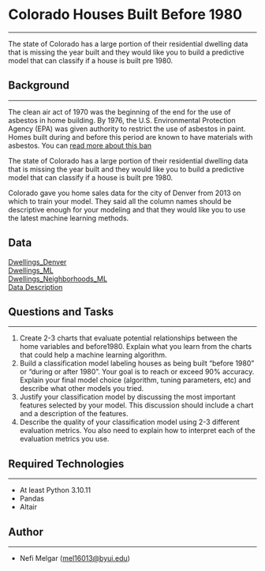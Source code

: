 # Colorado Houses Built Before 1980
<hr>

The state of Colorado has a large portion of their residential dwelling data that is missing the year built and they would like you to build a predictive model that can classify if a house is built pre 1980.

## Background
<hr>

The clean air act of 1970 was the beginning of the end for the use of asbestos in home building. By 1976, the U.S. Environmental Protection Agency (EPA) was given authority to restrict the use of asbestos in paint. Homes built during and before this period are known to have materials with asbestos. You can [read more about this ban](https://www.asbestos.com/mesothelioma-lawyer/legislation/ban/)</br>

The state of Colorado has a large portion of their residential dwelling data that is missing the year built and they would like you to build a predictive model that can classify if a house is built pre 1980. </br>

Colorado gave you home sales data for the city of Denver from 2013 on which to train your model. They said all the column names should be descriptive enough for your modeling and that they would like you to use the latest machine learning methods. </br>


## Data
[Dwellings_Denver](https://github.com/byuidatascience/data4dwellings/raw/master/data-raw/dwellings_denver/dwellings_denver.csv) </br>
[Dwellings_ML](https://github.com/byuidatascience/data4dwellings/raw/master/data-raw/dwellings_ml/dwellings_ml.csv) </br>
[Dwellings_Neighborhoods_ML](https://github.com/byuidatascience/data4dwellings/raw/master/data-raw/dwellings_neighborhoods_ml/dwellings_neighborhoods_ml.csv) </br>
[Data Description](https://github.com/byuidatascience/data4dwellings/blob/master/data.md) </br>

## Questions and Tasks
<hr>

1. Create 2-3 charts that evaluate potential relationships between the home variables and before1980. Explain what you learn from the charts that could help a machine learning algorithm.
2. Build a classification model labeling houses as being built “before 1980” or “during or after 1980”. Your goal is to reach or exceed 90% accuracy. Explain your final model choice (algorithm, tuning parameters, etc) and describe what other models you tried.
3. Justify your classification model by discussing the most important features selected by your model. This discussion should include a chart and a description of the features.
4. Describe the quality of your classification model using 2-3 different evaluation metrics. You also need to explain how to interpret each of the evaluation metrics you use.

## Required Technologies
<hr>

+ At least Python 3.10.11
+ Pandas
+ Altair

## Author
<hr>

+ Nefi Melgar (mel16013@byui.edu)